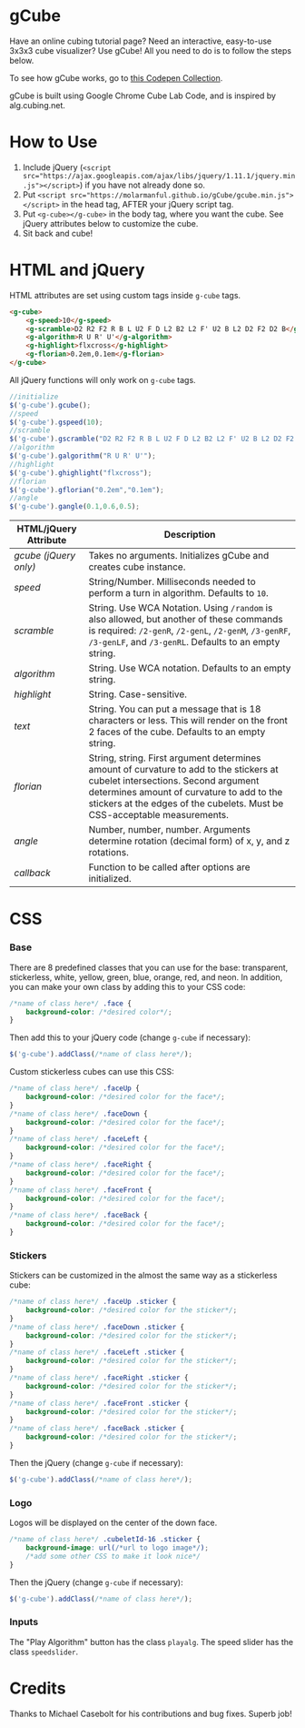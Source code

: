 gCube
==================

Have an online cubing tutorial page? Need an interactive, easy-to-use 3x3x3 cube visualizer? Use gCube! All you need to do is to follow the steps below.

To see how gCube works, go to [this Codepen Collection](http://codepen.io/collection/XOLVLQ/).

gCube is built using Google Chrome Cube Lab Code, and is inspired by alg.cubing.net.

How to Use
==================

1. Include jQuery (`<script src="https://ajax.googleapis.com/ajax/libs/jquery/1.11.1/jquery.min.js"></script>`) if you have not already done so.
2. Put `<script src="https://molarmanful.github.io/gCube/gcube.min.js"></script>` in the head tag, AFTER your jQuery script tag.
3. Put ```<g-cube></g-cube>``` in the body tag, where you want the cube. See jQuery attributes below to customize the cube.
4. Sit back and cube!

HTML and jQuery
==================
HTML attributes are set using custom tags inside `g-cube` tags.
```html
<g-cube>
	<g-speed>10</g-speed>
	<g-scramble>D2 R2 F2 R B L U2 F D L2 B2 L2 F' U2 B L2 D2 F2 D2 B</g-scramble>
	<g-algorithm>R U R' U'</g-algorithm>
	<g-highlight>flxcross</g-highlight>
	<g-florian>0.2em,0.1em</g-florian>
</g-cube>
```

All jQuery functions will only work on `g-cube` tags.
```javascript
//initialize
$('g-cube').gcube();
//speed
$('g-cube').gspeed(10);
//scramble
$('g-cube').gscramble("D2 R2 F2 R B L U2 F D L2 B2 L2 F' U2 B L2 D2 F2 D2 B");
//algorithm
$('g-cube').galgorithm("R U R' U'");
//highlight
$('g-cube').ghighlight("flxcross");
//florian
$('g-cube').gflorian("0.2em","0.1em");
//angle
$('g-cube').gangle(0.1,0.6,0.5);
```

| HTML/jQuery Attribute | Description |
|-----------|-------------|
| _gcube (jQuery only)_ | Takes no arguments. Initializes gCube and creates cube instance. |
| _speed_ | String/Number. Milliseconds needed to perform a turn in algorithm. Defaults to `10`. |
| _scramble_ | String. Use WCA Notation. Using `/random` is also allowed, but another of these commands is required: `/2-genR`, `/2-genL`, `/2-genM`, `/3-genRF`, `/3-genLF`, and `/3-genRL`. Defaults to an empty string. |
| _algorithm_ | String. Use WCA notation. Defaults to an empty string. |
| _highlight_ | String. Case-sensitive. |
| _text_ | String. You can put a message that is 18 characters or less. This will render on the front 2 faces of the cube. Defaults to an empty string. |
| _florian_ | String, string. First argument determines amount of curvature to add to the stickers at cubelet intersections. Second argument determines amount of curvature to add to the stickers at the edges of the cubelets. Must be CSS-acceptable measurements. |
| _angle_ | Number, number, number. Arguments determine rotation (decimal form) of x, y, and z rotations. |
| _callback_ | Function to be called after options are initialized. |

CSS
==================

### Base
There are 8 predefined classes that you can use for the base: transparent, stickerless, white, yellow, green, blue, orange, red, and neon. In addition, you can make your own class by adding this to your CSS code:

```css
/*name of class here*/ .face {
	background-color: /*desired color*/;
}
```

Then add this to your jQuery code (change `g-cube` if necessary):
```javascript
$('g-cube').addClass(/*name of class here*/);
```

Custom stickerless cubes can use this CSS:
```css
/*name of class here*/ .faceUp {
	background-color: /*desired color for the face*/;
}
/*name of class here*/ .faceDown {
	background-color: /*desired color for the face*/;
}
/*name of class here*/ .faceLeft {
	background-color: /*desired color for the face*/;
}
/*name of class here*/ .faceRight {
	background-color: /*desired color for the face*/;
}
/*name of class here*/ .faceFront {
	background-color: /*desired color for the face*/;
}
/*name of class here*/ .faceBack {
	background-color: /*desired color for the face*/;
}
```

### Stickers
Stickers can be customized in the almost the same way as a stickerless cube:
```css
/*name of class here*/ .faceUp .sticker {
	background-color: /*desired color for the sticker*/;
}
/*name of class here*/ .faceDown .sticker {
	background-color: /*desired color for the sticker*/;
}
/*name of class here*/ .faceLeft .sticker {
	background-color: /*desired color for the sticker*/;
}
/*name of class here*/ .faceRight .sticker {
	background-color: /*desired color for the sticker*/;
}
/*name of class here*/ .faceFront .sticker {
	background-color: /*desired color for the sticker*/;
}
/*name of class here*/ .faceBack .sticker {
	background-color: /*desired color for the sticker*/;
}
```
Then the jQuery (change `g-cube` if necessary):
```javascript
$('g-cube').addClass(/*name of class here*/);
```

### Logo
Logos will be displayed on the center of the down face.
```css
/*name of class here*/ .cubeletId-16 .sticker {
	background-image: url(/*url to logo image*/);
	/*add some other CSS to make it look nice*/
}
```
Then the jQuery (change `g-cube` if necessary):
```javascript
$('g-cube').addClass(/*name of class here*/);
```

### Inputs
The "Play Algorithm" button has the class `playalg`. The speed slider has the class `speedslider`.

Credits
==================
Thanks to Michael Casebolt for his contributions and bug fixes. Superb job!
